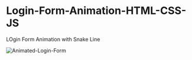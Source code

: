 # Login-Form-Animation-HTML-CSS-JS
LOgin Form Animation with Snake Line

![Animated-Login-Form](https://github.com/Educornerz/Login-Form-Animation-HTML-CSS-JS/assets/137485365/461ddcd8-431d-41af-88f6-86d7f9b8fab8)
